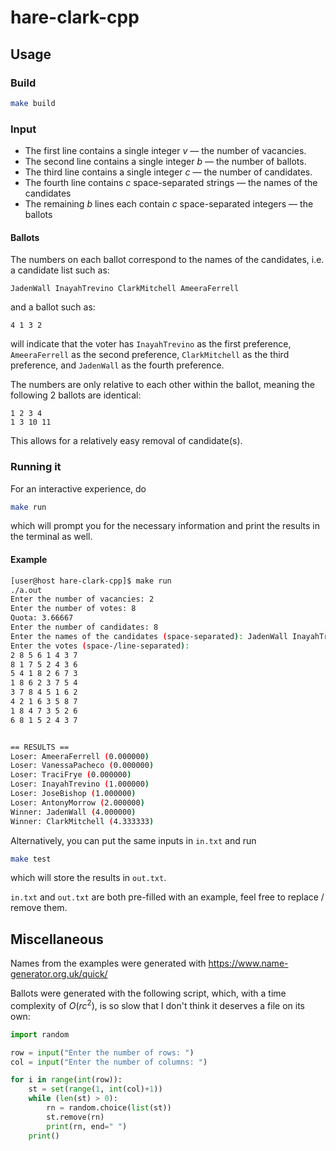 # hare-clark-cpp

## Usage

### Build

```sh
make build
```

### Input

* The first line contains a single integer $v$ &mdash; the number of vacancies.
* The second line contains a single integer $b$ &mdash; the number of ballots.
* The third line contains a single integer $c$ &mdash; the number of candidates.
* The fourth line contains $c$ space-separated strings &mdash; the names of the candidates
* The remaining $b$ lines each contain $c$ space-separated integers &mdash; the ballots

#### Ballots

The numbers on each ballot correspond to the names of the candidates, i.e. a candidate list such as:

```
JadenWall InayahTrevino ClarkMitchell AmeeraFerrell
```

and a ballot such as:

```
4 1 3 2
```

will indicate that the voter has `InayahTrevino` as the first preference, `AmeeraFerrell` as the second preference, `ClarkMitchell` as the third preference, and `JadenWall` as the fourth preference.

The numbers are only relative to each other within the ballot, meaning the following 2 ballots are identical:

```
1 2 3 4
1 3 10 11
```

This allows for a relatively easy removal of candidate(s).

### Running it

For an interactive experience, do

```sh
make run
```

which will prompt you for the necessary information and print the results in the terminal as well.

#### Example

```sh
[user@host hare-clark-cpp]$ make run
./a.out
Enter the number of vacancies: 2
Enter the number of votes: 8
Quota: 3.66667
Enter the number of candidates: 8
Enter the names of the candidates (space-separated): JadenWall InayahTrevino ClarkMitchell AmeeraFerrell AntonyMorrow JoseBishop VanessaPacheco TraciFrye
Enter the votes (space-/line-separated): 
2 8 5 6 1 4 3 7
8 1 7 5 2 4 3 6
5 4 1 8 2 6 7 3
1 8 6 2 3 7 5 4
3 7 8 4 5 1 6 2
4 2 1 6 3 5 8 7
1 8 4 7 3 5 2 6
6 8 1 5 2 4 3 7


== RESULTS ==
Loser: AmeeraFerrell (0.000000)
Loser: VanessaPacheco (0.000000)
Loser: TraciFrye (0.000000)
Loser: InayahTrevino (1.000000)
Loser: JoseBishop (1.000000)
Loser: AntonyMorrow (2.000000)
Winner: JadenWall (4.000000)
Winner: ClarkMitchell (4.333333)
```

Alternatively, you can put the same inputs in `in.txt` and run

```sh
make test
```

which will store the results in `out.txt`.

`in.txt` and `out.txt` are both pre-filled with an example, feel free to replace / remove them.

## Miscellaneous

Names from the examples were generated with https://www.name-generator.org.uk/quick/

Ballots were generated with the following script, which, with a time complexity of $O(rc^2)$, is so slow that I don't think it deserves a file on its own:

```python
import random

row = input("Enter the number of rows: ")
col = input("Enter the number of columns: ")

for i in range(int(row)):
    st = set(range(1, int(col)+1))
    while (len(st) > 0):
        rn = random.choice(list(st))
        st.remove(rn)
        print(rn, end=" ")
    print()
```
